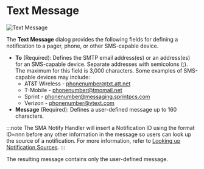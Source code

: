 
# Text Message

![Text Message](../../../../../../Resources/Images/SM/Library/NotificationTriggers/text-dialog.png "Text Message")

The **Text Message** dialog provides the following fields for defining a
notification to a pager, phone, or other SMS-capable device.

- **To** (Required): Defines the SMTP email address(es) or an
    address(es) for an SMS-capable device. Separate addresses with
    semicolons (;). The maximum for this field is 3,000 characters. Some
    examples of SMS-capable devices may include:
  - AT&T Wireless - phonenumber@txt.att.net
  - T-Mobile - phonenumber@tmomail.net
  - Sprint - phonenumber@messaging.sprintpcs.com
  - Verizon - phonenumber@vtext.com
- **Message** (Required): Defines a user-defined message up to 160
    characters.

:::note
The SMA Notify Handler will insert a Notification ID using the format ID=nnn before any other information in the message so users can look up the source of a notification. For more information, refer to [Looking up Notification Sources](Look-up-Notification-Sources).
:::

The resulting message contains only the user-defined message.
